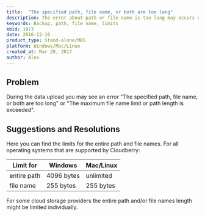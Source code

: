 ```yaml
---
title:  "The specified path, file name, or both are too long"
description: The error about path or file name is too long may occurs on your backup job. Path and file names limits description
keywords: Backup, path, file name, limits
kbid: 1073
date: 2016-12-16
product_type: Stand-alone/MBS
platform: Windows/Mac/Linux
created_at: Mar 28, 2017
author: Alex
---
```


## Problem

During the data upload you may see an error "The specified path, file name, or both are too long" or "The maximum file name limit or path length is exceeded".

## Suggestions and Resolutions

Here you can find the limits for the entire path and file names. For all operating systems that are supported by Cloudberry:

<center>

| Limit for | Windows | Mac/Linux |
|---------- |---------|-----------|
|entire path| 4096 bytes| unlimited |
|file name  | 255 bytes | 255 bytes |

</center>
For some cloud storage providers the entire path and/or file names length might be limited individually.

